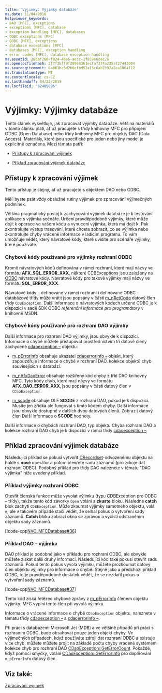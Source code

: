 ```yaml
---
title: 'Výjimky: Výjimky databáze'
ms.date: 11/04/2016
helpviewer_keywords:
- DAO [MFC], exceptions
- exceptions [MFC], database
- exception handling [MFC], databases
- ODBC exceptions [MFC]
- ODBC [MFC], exceptions
- database exceptions [MFC]
- databases [MFC], exception handling
- error codes [MFC], database exception handling
ms.assetid: 28daf260-f824-4be6-aecc-1f859e6dec26
ms.openlocfilehash: 2f7f3bff9f28968361ecfa7374a235a727443004
ms.sourcegitcommit: 0ab61bc3d2b6cfbd52a16c6ab2b97a8ea1864f12
ms.translationtype: MT
ms.contentlocale: cs-CZ
ms.lasthandoff: 04/23/2019
ms.locfileid: "62405895"
---
```

# <a name="exceptions-database-exceptions"></a>Výjimky: Výjimky databáze

Tento článek vysvětluje, jak zpracovat výjimky databáze. Většina materiálů v tomto článku platí, ať už pracujete s třídy knihovny MFC pro připojení ODBC (Open Database) nebo třídy knihovny MFC pro objekty DAO (Data Access). Materiály, které jsou specifické pro jeden nebo jiný model je explicitně označena. Mezi témata patří:

- [Přístupy k zpracování výjimek](#_core_approaches_to_exception_handling)

- [Příklad zpracování výjimek databáze](#_core_a_database_exception.2d.handling_example)

##  <a name="_core_approaches_to_exception_handling"></a> Přístupy k zpracování výjimek

Tento přístup je stejný, ať už pracujete s objektem DAO nebo ODBC.

Měli byste psát vždy obslužné rutiny výjimek pro zpracování výjimečných podmínek.

Většina pragmatický postoj k zachycování výjimek databáze je k testování aplikace s výjimka scénáře. Určení pravděpodobně výjimky, které může dojít k operace ve vašem kódu a vynucení výjimka, která má dojít k. Pak zkontrolujte výstup trasování, které chcete zobrazit, co se výjimka nebo zkontrolujte chyby vrácené informace v ladicím programu. To vám umožňuje vědět, který návratové kódy, které uvidíte pro scénáře výjimky, které používáte.

### <a name="error-codes-used-for-odbc-exceptions"></a>Chybové kódy používané pro výjimky rozhraní ODBC

Kromě návratových kódů definována v rámci rozhraní, které mají názvy ve formátu **AFX_SQL_ERROR_XXX**, některé [CDBExceptions](../mfc/reference/cdbexception-class.md) jsou založeny na [ODBC](../data/odbc/odbc-basics.md) návratové kódy. Návratové kódy pro takové výjimky mají názvy ve formátu **SQL_ERROR_XXX**.

Návratové kódy – definované v rámci rozhraní i definované ODBC – databázové třídy může vrátit jsou popsány v části [m_nRetCode](../mfc/reference/cdbexception-class.md#m_nretcode) datový člen třídy `CDBException`. Další informace o návratových kódech určené ODBC je k dispozici v sadě SDK ODBC *referenční informace pro programátory* v knihovně MSDN.

### <a name="error-codes-used-for-dao-exceptions"></a>Chybové kódy používané pro rozhraní DAO výjimky

Další informace pro rozhraní DAO výjimky, jsou obvykle k dispozici. Informace o chybě můžete přistupovat prostřednictvím tři datové členy zachycené [cdaoexception –](../mfc/reference/cdaoexception-class.md) objektu:

- [m_pErrorInfo](../mfc/reference/cdaoexception-class.md#m_perrorinfo) obsahuje ukazatel [cdaoerrorinfo –](../mfc/reference/cdaoerrorinfo-structure.md) objekt, který zapouzdřuje informace o chybě v rozhraní DAO. kolekce objektů chyb souvisejících s databází.

- [m_nAfxDaoError](../mfc/reference/cdaoexception-class.md#m_nafxdaoerror) obsahuje rozšířený kód chyby z tříd DAO knihovny MFC. Tyto kódy chyb, které mají názvy ve formátu **AFX_DAO_ERROR_XXX**, jsou popsány v části datový člen v `CDaoException`.

- [m_scode](../mfc/reference/cdaoexception-class.md#m_scode) obsahuje OLE **SCODE** z rozhraní DAO, pokud je k dispozici. Musíte jen zřídka ale fungovat s tímto kódem chyby. Další informace jsou obvykle dostupné v dalších dvou datových členů. Zobrazit datový člen Další informace o **SCODE** hodnoty.

Další informace o chybách rozhraní DAO, typ objektu Chyba rozhraní DAO a kolekce rozhraní DAO chyb je k dispozici v rámci třídy [cdaoexception –](../mfc/reference/cdaoexception-class.md).

##  <a name="_core_a_database_exception.2d.handling_example"></a> Příklad zpracování výjimek databáze

Následující příklad se pokusí vytvořit [CRecordset](../mfc/reference/crecordset-class.md)-odvozenému objektu na haldě s **nové** operátor a potom otevřete sadu záznamů (pro zdroje dat rozhraní ODBC). Podobný příklad pro třídy DAO naleznete v tématu "DAO výjimka" níže uvedený příklad.

### <a name="odbc-exception-example"></a>Příklad výjimky rozhraní ODBC

[Otevřít](../mfc/reference/crecordset-class.md#open) členská funkce může vyvolat výjimku (typu [CDBException](../mfc/reference/cdbexception-class.md) pro ODBC – třídy), takže tento kód závorky `Open` volání s **zkuste** bloku. Následné **catch** blok zachytí `CDBException`. Může zkoumat výjimky samotného objektu, volá `e`, ale v takovém případě stačí vědět, že selhal pokus o vytvoření sady záznamů. **Catch** bloku zobrazí okno se zprávou a vyčistí odstraněním objektu sady záznamů.

[!code-cpp[NVC_MFCDatabase#36](../mfc/codesnippet/cpp/exceptions-database-exceptions_1.cpp)]

### <a name="dao-exception-example"></a>Příklad DAO – výjimka

DAO příklad je podobné jako v příkladu pro rozhraní ODBC, ale obvykle můžete získat další druhy informací. Následující kód také pokusí otevřít sadu záznamů. Pokud tento pokus vyvolá výjimku, můžete prozkoumat datový člen objektu výjimky pro informace o chybě. Stejně jako u předchozí příklad ODBC, to je pravděpodobně dostatek vědět, že se nezdařil pokus o vytvoření sady záznamů.

[!code-cpp[NVC_MFCDatabase#37](../mfc/codesnippet/cpp/exceptions-database-exceptions_2.cpp)]

Tento kód získá řetězec chybové zprávy z [m_pErrorInfo](../mfc/reference/cdaoexception-class.md#m_perrorinfo) členem objektu výjimky. MFC vyplní tento člen při vyvolá výjimku.

Informace o vrácené informace o chybě `CDaoException` objektu, naleznete v tématu třídy [cdaoexception –](../mfc/reference/cdaoexception-class.md) a [cdaoerrorinfo –](../mfc/reference/cdaoerrorinfo-structure.md).

Při práci s databázemi Microsoft Jet (MDB) a ve většině případů při práci s rozhraním ODBC, bude obsahovat pouze jeden objekt chyby. Ve výjimečných případech, když používáte zdroji dat rozhraní ODBC a existuje více chyb, můžete můžete projít na základě počtu chyby vrácené systémem kolekce chyb pro rozhraní DAO [CDaoException::GetErrorCount](../mfc/reference/cdaoexception-class.md#geterrorcount). Pokaždé, když pomocí smyčky, volání [CDaoException::GetErrorInfo](../mfc/reference/cdaoexception-class.md#geterrorinfo) pro doplňování `m_pErrorInfo` datový člen.

## <a name="see-also"></a>Viz také:

[Zpracování výjimek](../mfc/exception-handling-in-mfc.md)
